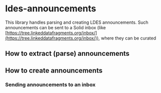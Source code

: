 # ldes-announcements
This library handles parsing and creating LDES announcements.
Such announcements can be sent to a Solid inbox (like [https://tree.linkeddatafragments.org/inbox/](https://tree.linkeddatafragments.org/inbox/)), where they can be curated

## How to extract (parse) announcements

## How to create announcements

### Sending announcements to an inbox
